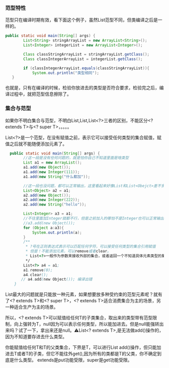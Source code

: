 ### 范型特性

范型只在编译时期有效，看下面这个例子，虽然List范型不同，但类编译之后是一样的。

```java
public static void main(String[] args) {        
        List<String> stringArrayList = new ArrayList<String>();
        List<Integer> integerList = new ArrayList<Integer>();

        Class classStringArrayList = stringArrayList.getClass();
        Class classIntegerArrayList = integerList.getClass();

        if (classIntegerArrayList.equals(classStringArrayList)){
            System.out.println("类型相同");
   }
```

也就是，只有在编译的时候，检验你放进去的类型是否符合要求，检验完之后，编译过程中，就把范型信息擦除了。

### 集合与范型

如果你不明白集合与范型，不明白List,List<Object>,List<?>三者的区别，不能区分<? extends T>与<? super T>，。。。。

List<?>是一个范型，在没有赋值之前，表示它可以接受任何类型的集合赋值，赋值之后就不能随便添加元素了。

```java
  public static void main(String[] args) {
        //这一段是没有任何问题的，就是怕你自己不知道里面是啥类型
        List a1 = new ArrayList();
        a1.add(new Object());
        a1.add(new Integer(111));
        a1.add(new String("什么都加"));

        //这一段也没问题，都可以正常输出，这里看起来好像List和List<Obejct>差不多奥
        List<Object> a2 = a1;
        a2.add(new Object());
        a2.add(new Integer(222));
        a2.add(new String("hello"));

        List<Integer> a3 = a1;
        //不往里面加Integer就都不行，但是之前加入的哪怕不是Integer也可以正常输出，这是为了兼容以前的代码
        //a3.add(new Object());
        for (Object a:a3){
            System.out.println(a);
        }
        /**
         * ?号在正则表达式表示可以匹配任何字符，可以接受任何类型的集合引用赋值
         * 但是！不能添加元素，可以remove或者clear。
         * List<?>一般作为参数来接收外部的集合，或者返回一个不知道具体元素类型的集合。
         */
        List<?> a4 = a1;
        a1.remove(0);
        a4.clear();
       // a4.add(new Object()); 编译出错
    }
```

List<T>最大的问题就是只能放一种元素，如果想要放多种受约束的范型元素呢？就有了<? extends T>和<? super T>，<? extends T>适合消费集合为主的场景，另一种适合生产为主的场景。

所以，<? extends T>可以赋值给任何T的子类集合，取出来的类型带有范型限制，向上强转为T，null因为可以表示任何类型，所以能加进去。但是null能强转出来吗？试了一下，拿出来还是null。⚠️List<? extends T>,是无法做add()操作的，因为不知道要存进去什么类型。

 <? super T>你能赋值给任何T和T的父类集合，下界是T，可以进行List<? super T> add()操作，但只能加进去T或者T的子类，但它不能往外get(),因为所有的类都是T的父类，你不确定到底是什么类型。 extends是put功能受限，super是get功能受限。

